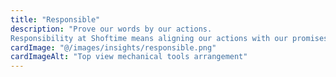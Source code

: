 ```yaml
---
title: "Responsible"
description: "Prove our words by our actions.
Responsibility at Shoftime means aligning our actions with our promises. We are committed to delivering on our commitments and ensuring that our actions reflect our core values. Our dedication to responsibility ensures that we meet our clients' needs with integrity and accountability"
cardImage: "@/images/insights/responsible.png"
cardImageAlt: "Top view mechanical tools arrangement"
---
```

